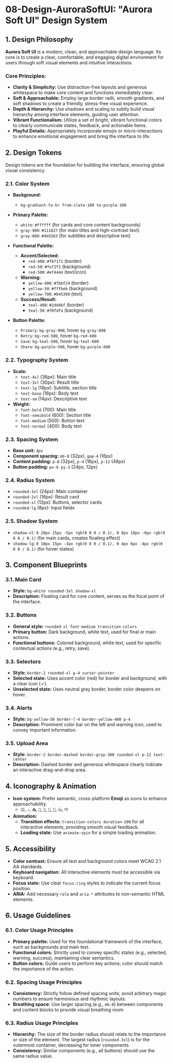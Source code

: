 # 08-Design-AuroraSoftUI: "Aurora Soft UI" Design System

## 1. Design Philosophy

**Aurora Soft UI** is a modern, clean, and approachable design language. Its core is to create a clear, comfortable, and engaging digital environment for users through soft visual elements and intuitive interactions.

### Core Principles:
- **Clarity & Simplicity:** Use distraction-free layouts and generous whitespace to make core content and functions immediately clear.
- **Soft & Approachable:** Employ large border radii, smooth gradients, and soft shadows to create a friendly, stress-free visual experience.
- **Depth & Hierarchy:** Use shadows and scaling to subtly build visual hierarchy among interface elements, guiding user attention.
- **Vibrant Functionalism:** Utilize a set of bright, vibrant functional colors to clearly communicate states, feedback, and actionable items.
- **Playful Details:** Appropriately incorporate emojis or micro-interactions to enhance emotional engagement and bring the interface to life.

## 2. Design Tokens

Design tokens are the foundation for building the interface, ensuring global visual consistency.

### 2.1. Color System

- **Background:**
  - `bg-gradient-to-br from-slate-100 to-purple-100`

- **Primary Palette:**
  - `white`: `#ffffff` (for cards and core content backgrounds)
  - `gray-900`: `#111827` (for main titles and high-contrast text)
  - `gray-600`: `#4b5563` (for subtitles and descriptive text)

- **Functional Palette:**
  - **Accent/Selected:**
    - `red-400`: `#f87171` (border)
    - `red-50`: `#fef2f2` (background)
    - `red-500`: `#ef4444` (text/icon)
  - **Warning:**
    - `yellow-400`: `#fbbf24` (border)
    - `yellow-50`: `#fffbeb` (background)
    - `yellow-700`: `#b45309` (text)
  - **Success/Result:**
    - `teal-400`: `#2dd4bf` (border)
    - `teal-50`: `#f0fdfa` (background)

- **Button Palette:**
  - `Primary`: `bg-gray-900`, hover `bg-gray-800`
  - `Retry`: `bg-red-500`, hover `bg-red-600`
  - `Save`: `bg-teal-500`, hover `bg-teal-600`
  - `Share`: `bg-purple-500`, hover `bg-purple-600`

### 2.2. Typography System

- **Scale:**
  - `text-4xl` (36px): Main title
  - `text-3xl` (30px): Result title
  - `text-lg` (18px): Subtitle, section title
  - `text-base` (16px): Body text
  - `text-sm` (14px): Descriptive text
- **Weight:**
  - `font-bold` (700): Main title
  - `font-semibold` (600): Section title
  - `font-medium` (500): Button text
  - `font-normal` (400): Body text

### 2.3. Spacing System

- **Base unit:** `4px`
- **Component spacing:** `mb-8` (32px), `gap-4` (16px)
- **Content padding:** `p-8` (32px), `p-4` (16px), `p-12` (48px)
- **Button padding:** `px-6 py-3` (24px, 12px)

### 2.4. Radius System

- `rounded-3xl` (24px): Main container
- `rounded-2xl` (16px): Result card
- `rounded-xl` (12px): Buttons, selector cards
- `rounded-lg` (8px): Input fields

### 2.5. Shadow System

- `shadow-xl`: `0 20px 25px -5px rgb(0 0 0 / 0.1), 0 8px 10px -6px rgb(0 0 0 / 0.1)` (for main cards, creates floating effect)
- `shadow-lg`: `0 10px 15px -3px rgb(0 0 0 / 0.1), 0 4px 6px -4px rgb(0 0 0 / 0.1)` (for hover states)

## 3. Component Blueprints

### 3.1. Main Card
- **Style:** `bg-white rounded-3xl shadow-xl`
- **Description:** Floating card for core content, serves as the focal point of the interface.

### 3.2. Buttons
- **General style:** `rounded-xl font-medium transition-colors`
- **Primary button:** Dark background, white text, used for final or main actions.
- **Functional buttons:** Colored background, white text, used for specific contextual actions (e.g., retry, save).

### 3.3. Selectors
- **Style:** `border-2 rounded-xl p-4 cursor-pointer`
- **Selected state:** Uses accent color (red) for border and background, with a clear icon (✓).
- **Unselected state:** Uses neutral gray border, border color deepens on hover.

### 3.4. Alerts
- **Style:** `bg-yellow-50 border-l-4 border-yellow-400 p-4`
- **Description:** Prominent color bar on the left and warning icon, used to convey important information.

### 3.5. Upload Area
- **Style:** `border-2 border-dashed border-gray-300 rounded-xl p-12 text-center`
- **Description:** Dashed border and generous whitespace clearly indicate an interactive drag-and-drop area.

## 4. Iconography & Animation

- **Icon system:** Prefer semantic, cross-platform **Emoji** as icons to enhance approachability.
  - `😊`, `⚠️`, `📤`, `📁`, `🔄`, `💾`, `🔗`, `👍`, `👎`
- **Animation:**
  - **Transition effects:** `transition-colors duration-200` for all interactive elements, providing smooth visual feedback.
  - **Loading state:** Use `animate-spin` for a simple loading animation.

## 5. Accessibility

- **Color contrast:** Ensure all text and background colors meet WCAG 2.1 AA standards.
- **Keyboard navigation:** All interactive elements must be accessible via keyboard.
- **Focus state:** Use clear `focus:ring` styles to indicate the current focus position.
- **ARIA:** Add necessary `role` and `aria-*` attributes to non-semantic HTML elements.

## 6. Usage Guidelines

### 6.1. Color Usage Principles
- **Primary palette:** Used for the foundational framework of the interface, such as backgrounds and main text.
- **Functional colors:** Strictly used to convey specific states (e.g., selected, warning, success), maintaining clear semantics.
- **Button colors:** Guide users to perform key actions; color should match the importance of the action.

### 6.2. Spacing Usage Principles
- **Consistency:** Strictly follow defined spacing units; avoid arbitrary magic numbers to ensure harmonious and rhythmic layouts.
- **Breathing space:** Use larger spacing (e.g., `mb-8`) between components and content blocks to provide visual breathing room.

### 6.3. Radius Usage Principles
- **Hierarchy:** The size of the border radius should relate to the importance or size of the element. The largest radius (`rounded-3xl`) is for the outermost container, decreasing for inner components.
- **Consistency:** Similar components (e.g., all buttons) should use the same radius value.